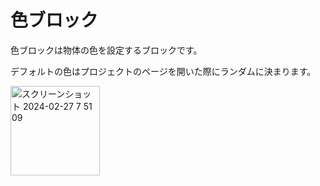 # 色ブロック

色ブロックは物体の色を設定するブロックです。

デフォルトの色はプロジェクトのページを開いた際にランダムに決まります。

<img width="143" alt="スクリーンショット 2024-02-27 7 51 09" src="https://github.com/levelenter/blockvrock_doc/assets/119035293/ef3f5619-93c7-4eac-9f60-a51caf4df2fe">
